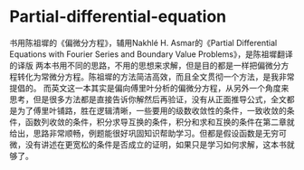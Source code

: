 # Partial-differential-equation
书用陈祖墀的《偏微分方程》，辅用Nakhlé H. Asmar的《Partial Differential Equations with Fourier Series and Boundary Value Problems》，是陈祖墀翻译的译版
两本书用不同的思路，不用的思想来求解，但是目的都是一样把偏微分方程转化为常微分方程。陈祖墀的方法简洁高效，而且全文贯彻一个方法，是我非常提倡的。
而英文这一本其实是偏向傅里叶分析的偏微分方程，从另外一个角度来思考，但是很多方法都是直接告诉你解然后再验证，没有从正面推导公式，全文都是为了傅里叶铺路，胜在逻辑清晰，一些要用的级数收敛性的条件，一致收敛的条件，函数列收敛的条件，积分求导互换的条件，积分和求和互换的条件在第二章就给出，思路非常顺畅，例题能很好巩固知识帮助学习。但都是假设函数是无穷可微，没有讲述在更宽松的条件是否成立的证明，如果只是学习如何求解，这本书就够了。
